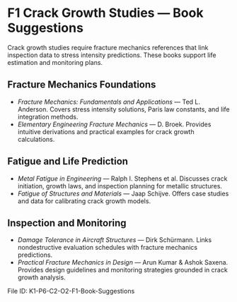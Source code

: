 # F1 Crack Growth Studies — Book Suggestions

Crack growth studies require fracture mechanics references that link inspection data to stress intensity predictions. These books support life estimation and monitoring plans.

## Fracture Mechanics Foundations
- *Fracture Mechanics: Fundamentals and Applications* — Ted L. Anderson. Covers stress intensity solutions, Paris law constants, and life integration methods.
- *Elementary Engineering Fracture Mechanics* — D. Broek. Provides intuitive derivations and practical examples for crack growth calculations.

## Fatigue and Life Prediction
- *Metal Fatigue in Engineering* — Ralph I. Stephens et al. Discusses crack initiation, growth laws, and inspection planning for metallic structures.
- *Fatigue of Structures and Materials* — Jaap Schijve. Offers case studies and data for calibrating crack growth models.

## Inspection and Monitoring
- *Damage Tolerance in Aircraft Structures* — Dirk Schürmann. Links nondestructive evaluation schedules with fracture mechanics predictions.
- *Practical Fracture Mechanics in Design* — Arun Kumar & Ashok Saxena. Provides design guidelines and monitoring strategies grounded in crack growth analysis.

File ID: K1-P6-C2-O2-F1-Book-Suggestions
